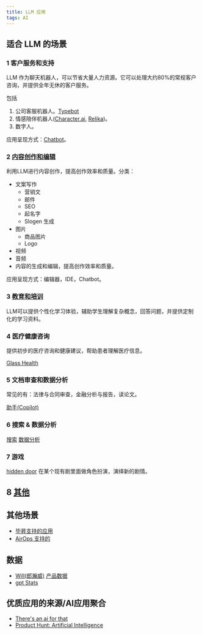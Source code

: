 ```yaml
---
title: LLM 应用
tags: AI
---
```


## 适合 LLM 的场景
### 1 客户服务和支持
LLM 作为聊天机器人，可以节省大量人力资源。它可以处理大约80%的常规客户咨询，并提供全年无休的客户服务。

包括
1. 公司客服机器人。[Typebot](../t/typebot.md)
2. 情感陪伴机器人([Character.ai](../c/character-ai.md), [Relika](../r/relika.md))。
3. 数字人。

应用呈现方式：[Chatbot](../c/chatbot.md)。

### 2 [内容创作和编辑](../c/content-generation.md)
利用LLM进行内容创作，提高创作效率和质量。分类：
* 文案写作 
  * 营销文
  * 邮件
  * SEO
  * 起名字
  * Slogen 生成
* 图片
  * 商品图片
  * Logo
* 视频
* 音频
* 内容的生成和编辑，提高创作效率和质量。

应用呈现方式：编辑器，IDE，Chatbot。


### 3 [教育和培训](../e/education.md)
LLM可以提供个性化学习体验，辅助学生理解复杂概念，回答问题，并提供定制化的学习资料。


### 4 医疗健康咨询
提供初步的医疗咨询和健康建议，帮助患者理解医疗信息。

[Glass Health](https://glass.health/)

### 5 文档审查和数据分析
常见的有：法律与合同审查，金融分析与报告，读论文。

[助手(Copilot)](../c/copilot.md)

### 6 搜索 & 数据分析
[搜索](../l/llm-based-search.md)
[数据分析](../a/analysis.md)

### 7 游戏
[hidden door](https://www.hiddendoor.co/) 在某个现有剧里面做角色扮演，演绎新的剧情。

## 8 [其他](../o/other.md)

## 其他场景
* [毕昇支持的应用](../infra/saas/bisheng.md#应用)
* [AirOps 支持的](../a/airops.md)

## 数据
* [Will(郎瀚威)](https://twitter.com/FinanceYF5)  [产品数据](https://zw73xyquvv.feishu.cn/wiki/UH5QwtUWtis1gTk4R6rcnWK2nZc)
* [gpt Stats](https://github.com/1mrat/gpt-stats)

## 优质应用的来源/AI应用聚合
* [There's an ai for that](https://theresanaiforthat.com/)
* [Product Hunt: Artificial Intelligence](https://www.producthunt.com/topics/artificial-intelligence)